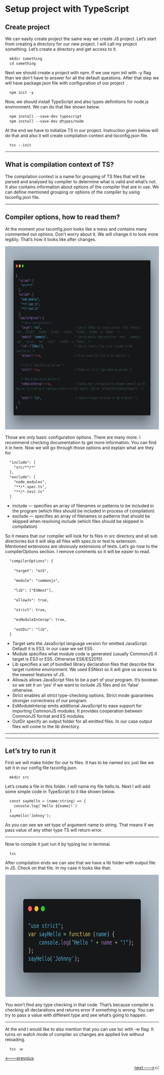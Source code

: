 # Setup project with TypeScript

## Create project
We can easily create project the same way we create JS project. Let’s start from creating a directory for our new project. I will call my project something. Let’s create a directory and get access to it.
```
  mkdir something
  cd something
```
Next we should create a project with npm. If we use npm init with -y flag than we don’t have to answer for all the default questions. After that step we will have package.json file with configuration of our project
```
  npm init -y
```
Now, we should install TypeScript and also types definitions for node.js environment. We can do that like shown below.
```
  npm install --save-dev typescript
  npm install --save-dev @types/node
```
At the end we have to initialize TS in our project. Instruction given below will do that and also it will create compilation context and tsconfig.json file.
```
  tsc --init
```
<hr />

## What is compilation context of TS?
The compilation context is a name for grouping of TS files that will be parsed and analysed by compiler to determine what is valid and what’s not. It also contains information about options of the compiler that are in use. We can define mentioned grouping or options of the compiler by using tsconfig.json file.

<hr />

## Compiler options, how to read them?
At the moment your tsconfig.json looks like a mess and contains many commented out options. Don’t worry about it. We will change it to look more legibly. That’s how it looks like after changes.

<img src="./assets/tsconfig_readme2.png" max-width="800" height="600">

Those are only basic configuration options. There are many more. I recommend checking documentation to get more information. You can find it in here.
Now we will go through those options and explain what are they for.

```
  "include": [
    "src/**/*"
  ],
  "exclude": [
    "node_modules",
    "**/*.spec.ts",
    "**/*.test.ts"
  ]
```
* include — specifies an array of filenames or patterns to be included in the program (which files should be included in process of compilation)
* exclude — specifies an array of filenames or patterns that should be skipped when resolving include (which files should be skipped in compilation)

So it means that our compiler will look for ts files in src directory and all sub directories but it will skip all files with spec.ts or test.ts extension. Mentioned extensions are obviously extensions of tests.
Let’s go now to the compilerOptions section. I remove comments so it will be easier to read.

```
  "compilerOptions": {

    "target": "es5",

    "module": "commonjs",

    "lib": ["ESNext"],

    "allowJs": true,

    "strict": true,

    "esModuleInterop": true,

    "outDir": "lib",
  }
```
* Target sets the JavaScript language version for emitted JavaScript. Default it is ES3. In our case we set ES5.
* Module specifies what module code is generated (usually CommonJS if target is ES3 or ES5. Otherwise ES6/ES2015)
* Lib specifies a set of bundled library declaration files that describe the target runtime environment. We used ESNext so it will give us access to the newest features of JS.
* AllowJs allows JavaScript files to be a part of your program. It’s boolean so we set it on ‘yes’ if we want to include JS files and on ‘false’ otherwise.
* Strict enables all strict type-checking options. Strict mode guarantees stronger correctness of our program.
* EsModuleInterop emits additional JavaScript to ease support for importing CommonJS modules. It provides cooperation between CommonJS format and ES modules.
* OutDir specify an output folder for all emitted files. In our case output files will come to the lib directory.

<hr /> <hr />

## Let’s try to run it
First we will make folder for our ts files. It has to be named src just like we set it in our config file tsconfig.json.
```
  mkdir src
```

Let’s create a file in this folder. I will name my file hello.ts. Next I will add some simple code in TypeScript to it like shown below.

```
  const sayHello = (name:string) => {
    console.log(`Hello ${name}!`)
  }
  sayHello('Johnny');
```

As you can see we set type of argument name to string. That means if we pass value of any other type TS will return error.
***

Now to compile it just run it by typing tsc in terminal.
```
  tsc
```
After compilation ends we can see that we have a lib folder with output file in JS. Check on that file. In my case it looks like that:

<img src="./assets/code_readme2.png" width="600" height="400">

You won’t find any type checking in that code. That’s because compiler is checking all declarations and returns error if something is wrong. You can try to pass a value with different type and see what’s going to happen.
***
At the end I would like to also mention that you can use tsc with -w flag. It turns on watch mode of compiler so changes are applied live without reloading.
```
  tsc -w
```


[<---prevoius](WhatIsTypeScript.md)                                                                            <p align='right'>[next--->](3.BasicTypesArraysAndObjects.md)</